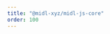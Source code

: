 ```yaml
---
title: "@midl-xyz/midl-js-core"
order: 100
---
```


<!--@include: ../../../../packages/core/CHANGELOG.md-->
